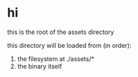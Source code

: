 # hi

this is the root of the assets directory

this directory will be loaded from (in order):

1. the filesystem at ./assets/*
2. the binary itself
